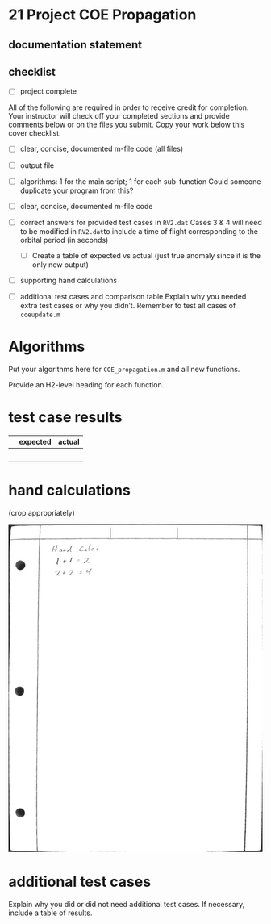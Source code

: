 # 21 Project COE Propagation

## documentation statement

## checklist

- [ ] project complete

All of the following are required in order to receive credit for completion. Your instructor will check off your completed sections and provide comments below or on the files you submit. Copy your work below this cover checklist.

- [ ] clear, concise, documented m-file code (all files)

- [ ] output file

- [ ] algorithms: 1 for the main script; 1 for each sub-function
  Could someone duplicate your program from this?

- [ ] clear, concise, documented m-file code

- [ ] correct answers for provided test cases in `RV2.dat`
  Cases 3 & 4 will need to be modified in `RV2.dat`to include a time of flight corresponding to the orbital period (in seconds)
  
  - [ ] Create a table of expected vs actual 
    (just true anomaly since it is the only new output)

- [ ] supporting hand calculations 

- [ ] additional test cases and comparison table
  Explain why you needed extra test cases or why you didn’t. 
  Remember to test all cases of `coeupdate.m`

# Algorithms

Put your algorithms here for `COE_propagation.m` and all new functions. 

Provide an H2-level heading for each function. 

# test case results

|     | expected | actual |
| --- | -------- | ------ |
|     |          |        |
|     |          |        |
|     |          |        |
|     |          |        |
|     |          |        |

# hand calculations

(crop appropriately)

![](../sources/hand_calc_example.jpg)

# additional test cases

Explain why you did or did not need additional test cases. If necessary, include a table of results. 
